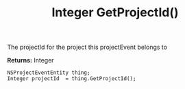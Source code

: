 ﻿---
uid: crmscript_ref_NSProjectEventEntity_GetProjectId
title: Integer GetProjectId()
intellisense: NSProjectEventEntity.GetProjectId
keywords: NSProjectEventEntity, GetProjectId
so.topic: reference
---

The projectId for the project this projectEvent belongs to

**Returns:** Integer


```crmscript
NSProjectEventEntity thing;
Integer projectId  = thing.GetProjectId();
```


